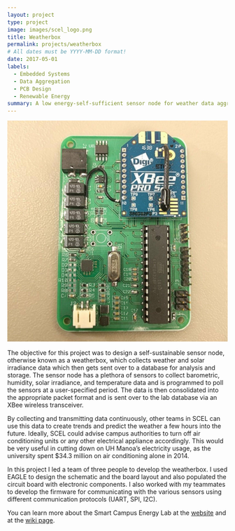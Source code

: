 ```yaml
---
layout: project
type: project
image: images/scel_logo.png
title: Weatherbox
permalink: projects/weatherbox
# All dates must be YYYY-MM-DD format!
date: 2017-05-01
labels:
  - Embedded Systems
  - Data Aggregation
  - PCB Design
  - Renewable Energy
summary: A low energy-self-sufficient sensor node for weather data aggregation.
---
```


<img class="ui medium right floated rounded image" src="../images/weatherbox_PCB.jpg">

The objective for this project was to design a self-sustainable sensor node, otherwise known as a weatherbox, which collects weather and solar irradiance data which then gets sent over to a database for analysis and storage.  The sensor node has a plethora of sensors to collect barometric, humidity, solar irradiance, and temperature data and is programmed to poll the sensors at a user-specified period. The data is then consolidated into the appropriate packet format and is sent over to the lab database via an XBee wireless transceiver.

By collecting and transmitting data continuously, other teams in SCEL can use this data to create trends and predict the weather a few hours into the future. Ideally, SCEL could advise campus authorities to turn off air conditioning units or any other electrical appliance accordingly. This would be very useful in cutting down on UH Manoa’s electricity usage, as the university spent $34.3 million on air conditioning alone in 2014.

In this project I led a team of three people to develop the weatherbox. I used EAGLE to design the schematic and the board layout and also populated the circuit board with electronic components. I also worked with my teammates to develop the firmware for communicating with the various sensors using different communication protocols (UART, SPI, I2C).

You can learn more about the Smart Campus Energy Lab at the [website](http://scel-hawaii.org/) and at the [wiki page](https://wiki.scel-hawaii.org/doku.php?id=start).
